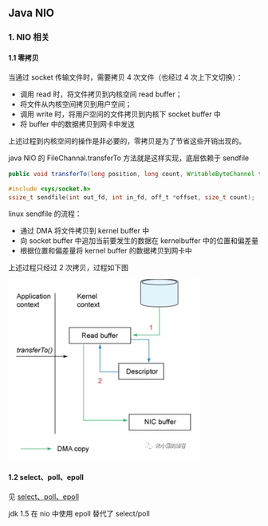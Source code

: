 ## Java NIO

### 1. NIO 相关

#### 1.1 零拷贝

当通过 socket 传输文件时，需要拷贝 4 次文件（也经过 4 次上下文切换）：

- 调用 read 时，将文件拷贝到内核空间 read buffer；
- 将文件从内核空间拷贝到用户空间；
- 调用 write 时，将用户空间的文件拷贝到内核下 socket buffer 中
- 将 buffer 中的数据拷贝到网卡中发送

上述过程到内核空间的操作是非必要的，零拷贝是为了节省这些开销出现的。

java NIO 的 FileChannal.transferTo 方法就是这样实现，底层依赖于 sendfile

``` java
public void transferTo(long position, long count, WritableByteChannel target);
```

``` c
#include <sys/socket.h>
ssize_t sendfile(int out_fd, int in_fd, off_t *offset, size_t count);
```



linux sendfile 的流程：

- 通过 DMA 将文件拷贝到 kernel buffer 中
- 向 socket buffer 中追加当前要发生的数据在 kernelbuffer 中的位置和偏差量
- 根据位置和偏差量将 kernel buffer 的数据拷贝到网卡中

上述过程只经过 2 次拷贝，过程如下图

<img src="img/linux零拷贝过程.jpg" style="zoom:50%">

#### 1.2 select、poll、epoll

见 <a href="../../计算机网络/Socket.md">select、poll、epoll</a>

jdk 1.5 在 nio 中使用 epoll 替代了 select/poll